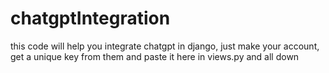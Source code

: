 # chatgptIntegration
this code will help you integrate chatgpt in django, just make your account, get a unique key from them and paste it here in views.py and all down
